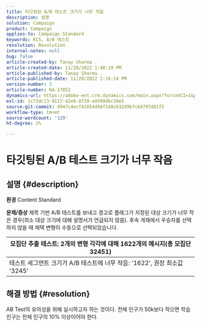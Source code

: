 ```yaml
---
title: 타깃팅된 A/B 테스트 크기가 너무 작음
description: 설명
solution: Campaign
product: Campaign
applies-to: Campaign Standard
keywords: KCS, A/B 테스트
resolution: Resolution
internal-notes: null
bug: false
article-created-by: Tanay Sharma .
article-created-date: 11/28/2022 1:48:19 PM
article-published-by: Tanay Sharma .
article-published-date: 11/28/2022 2:16:14 PM
version-number: 3
article-number: KA-17852
dynamics-url: https://adobe-ent.crm.dynamics.com/main.aspx?forceUCI=1&pagetype=entityrecord&etn=knowledgearticle&id=aa5e4c4d-236f-ed11-9562-6045bd006239
exl-id: 1c72dc13-9117-42e0-8f39-a9399dbc39e5
source-git-commit: d947c4ecf41854d56f248cb32d9b7c64797d81f5
workflow-type: tm+mt
source-wordcount: '129'
ht-degree: 2%

---
```


# 타깃팅된 A/B 테스트 크기가 너무 작음

## 설명 {#description}

<b>환경</b>
Content Standard


<b>문제/증상</b>
제목 기반 A/B 테스트를 보내고 경고로 플래그가 지정된 대상 크기가 너무 작은 경우(최소 대상 크기에 대해 설명서가 언급되지 않음). 후속 게재에서 우승자를 선택하지 않을 때 채택 변형이 수동으로 선택되었습니다.




| 모집단 추출 테스트: 2개의 변형 각각에 대해 1622개의 메시지(총 모집단 32451) |
| --- |
| 테스트 세그먼트 크기가 A/B 테스트에 너무 작음: &#39;1622&#39;, 권장 최소값 &#39;3245&#39; |



## 해결 방법 {#resolution}


AB Test의 유의성을 위해 실시하고자 하는 것이다. 전체 인구가 50k보다 적으면 학습 인구는 전체 인구의 10% 이상이어야 한다.
